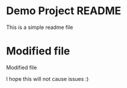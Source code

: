 # Demo Project README

This is a simple readme file

# Modified file

Modified file

I hope this will not cause issues :)

